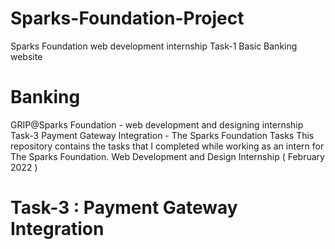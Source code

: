 # Sparks-Foundation-Project
Sparks Foundation web development internship Task-1 Basic Banking website<br>
# Banking
GRIP@Sparks Foundation - web development and designing internship 
Task-3 Payment Gateway Integration - The Sparks Foundation Tasks
This repository contains the tasks that I completed while working as an intern for The Sparks Foundation.
Web Development and Design Internship
( February 2022 )
# Task-3 : Payment Gateway Integration  
